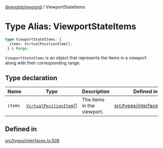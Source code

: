 [@revolist/revogrid](README.md) / ViewportStateItems

# Type Alias: ViewportStateItems

```ts
type ViewportStateItems: {
  items: VirtualPositionItem[];
 } & Range;
```

`ViewportStateItems` is an object that represents the items in a viewport
along with their corresponding range.

## Type declaration

| Name | Type | Description | Defined in |
| ------ | ------ | ------ | ------ |
| `items` | [`VirtualPositionItem`](Interface.VirtualPositionItem.md)[] | The items in the viewport. | [src/types/interfaces.ts:512](https://github.com/revolist/revogrid/blob/08de4537b2052abd86ff4eb5461780401e3c4fcb/src/types/interfaces.ts#L512) |

## Defined in

[src/types/interfaces.ts:508](https://github.com/revolist/revogrid/blob/08de4537b2052abd86ff4eb5461780401e3c4fcb/src/types/interfaces.ts#L508)
